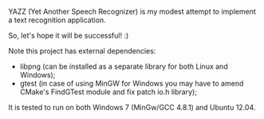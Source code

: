YAZZ (Yet Another Speech Recognizer) is my modest attempt to implement a text recognition application.

So, let's hope it will be successful! :)

Note this project has external dependencies:
* libpng (can be installed as a separate library for both Linux and Windows);
* gtest (in case of using MinGW for Windows you may have to amend CMake's FindGTest module and fix patch io.h library);

It is tested to run on both Windows 7 (MinGw/GCC 4.8.1) and Ubuntu 12.04.
